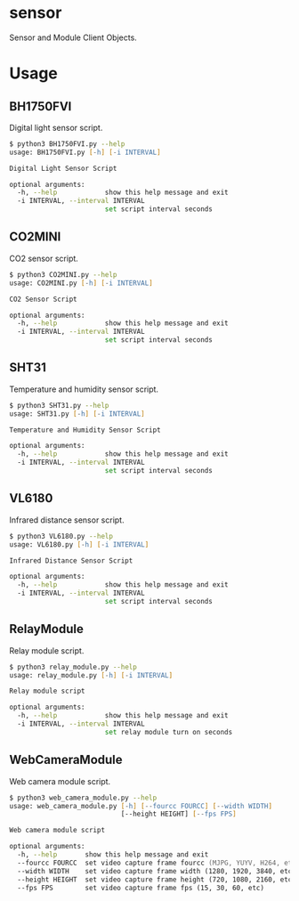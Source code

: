 # sensor
Sensor and Module Client Objects.

# Usage
## BH1750FVI
Digital light sensor script.
```zsh
$ python3 BH1750FVI.py --help
usage: BH1750FVI.py [-h] [-i INTERVAL]

Digital Light Sensor Script

optional arguments:
  -h, --help            show this help message and exit
  -i INTERVAL, --interval INTERVAL
                        set script interval seconds
```

## CO2MINI
CO2 sensor script.
```zsh
$ python3 CO2MINI.py --help
usage: CO2MINI.py [-h] [-i INTERVAL]

CO2 Sensor Script

optional arguments:
  -h, --help            show this help message and exit
  -i INTERVAL, --interval INTERVAL
                        set script interval seconds
```

## SHT31
Temperature and humidity sensor script.
```zsh
$ python3 SHT31.py --help
usage: SHT31.py [-h] [-i INTERVAL]

Temperature and Humidity Sensor Script

optional arguments:
  -h, --help            show this help message and exit
  -i INTERVAL, --interval INTERVAL
                        set script interval seconds
```

## VL6180
Infrared distance sensor script.
```zsh
$ python3 VL6180.py --help
usage: VL6180.py [-h] [-i INTERVAL]

Infrared Distance Sensor Script

optional arguments:
  -h, --help            show this help message and exit
  -i INTERVAL, --interval INTERVAL
                        set script interval seconds
```

## RelayModule
Relay module script.
```zsh
$ python3 relay_module.py --help
usage: relay_module.py [-h] [-i INTERVAL]

Relay module script

optional arguments:
  -h, --help            show this help message and exit
  -i INTERVAL, --interval INTERVAL
                        set relay module turn on seconds
```

## WebCameraModule
Web camera module script.
```zsh
$ python3 web_camera_module.py --help
usage: web_camera_module.py [-h] [--fourcc FOURCC] [--width WIDTH]
                            [--height HEIGHT] [--fps FPS]

Web camera module script

optional arguments:
  -h, --help       show this help message and exit
  --fourcc FOURCC  set video capture frame fourcc (MJPG, YUYV, H264, etc)
  --width WIDTH    set video capture frame width (1280, 1920, 3840, etc)
  --height HEIGHT  set video capture frame height (720, 1080, 2160, etc)
  --fps FPS        set video capture frame fps (15, 30, 60, etc)
```
